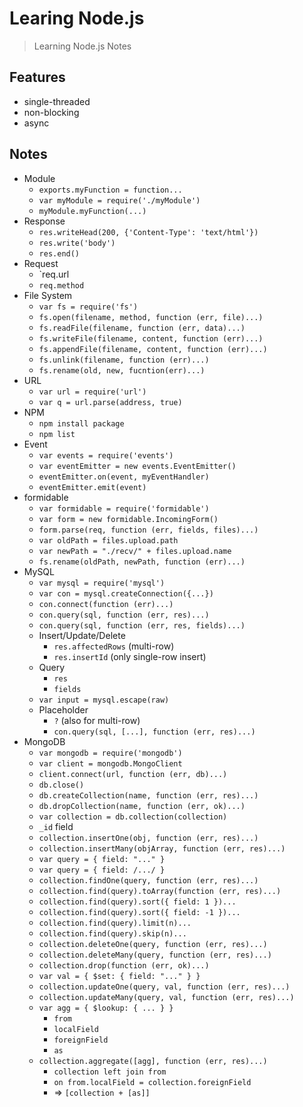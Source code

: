 # Learing Node.js

> Learning Node.js Notes

## Features

- single-threaded
- non-blocking
- async

## Notes

- Module
  - `exports.myFunction = function...`
  - `var myModule = require('./myModule')`
  - `myModule.myFunction(...)`
- Response
  - `res.writeHead(200, {'Content-Type': 'text/html'})`
  - `res.write('body')`
  - `res.end()`
- Request
  - `req.url
  - `req.method`
- File System
  - `var fs = require('fs')`
  - `fs.open(filename, method, function (err, file)...)`
  - `fs.readFile(filename, function (err, data)...)`
  - `fs.writeFile(filename, content, function (err)...)`
  - `fs.appendFile(filename, content, function (err)...)`
  - `fs.unlink(filename, function (err)...)`
  - `fs.rename(old, new, fucntion(err)...)`
- URL
  - `var url = require('url')`
  - `var q = url.parse(address, true)`
- NPM
  - `npm install package`
  - `npm list`
- Event
  - `var events = require('events')`
  - `var eventEmitter = new events.EventEmitter()`
  - `eventEmitter.on(event, myEventHandler)`
  - `eventEmitter.emit(event)`
- formidable
  - `var formidable = require('formidable')`
  - `var form = new formidable.IncomingForm()`
  - `form.parse(req, function (err, fields, files)...)`
  - `var oldPath = files.upload.path`
  - `var newPath = "./recv/" + files.upload.name`
  - `fs.rename(oldPath, newPath, function (err)...)`
- MySQL
  - `var mysql = require('mysql')`
  - `var con = mysql.createConnection({...})`
  - `con.connect(function (err)...)`
  - `con.query(sql, function (err, res)...)`
  - `con.query(sql, function (err, res, fields)...)`
  - Insert/Update/Delete
    - `res.affectedRows` (multi-row)
    - `res.insertId` (only single-row insert)
  - Query
    - `res`
    - `fields`
  - `var input = mysql.escape(raw)`
  - Placeholder
    - `?` (also for multi-row)
    - `con.query(sql, [...], function (err, res)...)`
- MongoDB
  - `var mongodb = require('mongodb')`
  - `var client = mongodb.MongoClient`
  - `client.connect(url, function (err, db)...)`
  - `db.close()`
  - `db.createCollection(name, function (err, res)...)`
  - `db.dropCollection(name, function (err, ok)...)`
  - `var collection = db.collection(collection)`
  - `_id` field
  - `collection.insertOne(obj, function (err, res)...)`
  - `collection.insertMany(objArray, function (err, res)...)`
  - `var query = { field: "..." }`
  - `var query = { field: /.../ }`
  - `collection.findOne(query, function (err, res)...)`
  - `collection.find(query).toArray(function (err, res)...)`
  - `collection.find(query).sort({ field: 1 })...`
  - `collection.find(query).sort({ field: -1 })...`
  - `collection.find(query).limit(n)...`
  - `collection.find(query).skip(n)...`
  - `collection.deleteOne(query, function (err, res)...)`
  - `collection.deleteMany(query, function (err, res)...)`
  - `collection.drop(function (err, ok)...)`
  - `var val = { $set: { field: "..." } }`
  - `collection.updateOne(query, val, function (err, res)...)`
  - `collection.updateMany(query, val, function (err, res)...)`
  - `var agg = { $lookup: { ... } }`
    - `from`
    - `localField`
    - `foreignField`
    - `as`
  - `collection.aggregate([agg], function (err, res)...)`
    - `collection left join from`
    - `on from.localField = collection.foreignField`
    - => `[collection + [as]]`